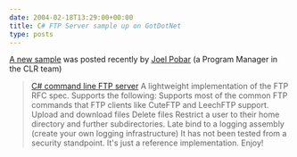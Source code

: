 ```yaml
---
date: 2004-02-18T13:29:00+00:00
title: C# FTP Server sample up on GotDotNet
type: posts
---
```

[A new sample](https://www.gotdotnet.com/Community/UserSamples/Details.aspx?SampleGuid=0a7606f3-f8ec-4e39-8d0e-517248b7164c) was posted recently by [Joel Pobar](https://blogs.msdn.com/joelpob) (a Program Manager in the CLR team)

> [C# command line FTP server](https://blogs.msdn.com/joelpob/archive/2004/02/16/74433.aspx)
> A lightweight implementation of the FTP RFC spec. Supports the following: Supports most of the common FTP commands that FTP clients like CuteFTP and LeechFTP support. Upload and download files Delete files Restrict a user to their home directory and further subdirectories. Late bind to a logging assembly (create your own logging infrastructure) It has not been tested from a security standpoint. It's just a reference implementation. Enjoy!
